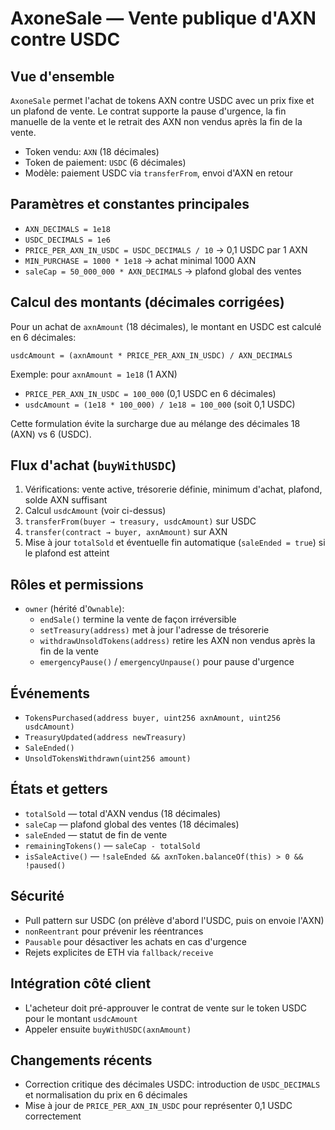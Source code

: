 # AxoneSale — Vente publique d'AXN contre USDC

## Vue d'ensemble
`AxoneSale` permet l'achat de tokens AXN contre USDC avec un prix fixe et un plafond de vente. Le contrat supporte la pause d'urgence, la fin manuelle de la vente et le retrait des AXN non vendus après la fin de la vente.

- Token vendu: `AXN` (18 décimales)
- Token de paiement: `USDC` (6 décimales)
- Modèle: paiement USDC via `transferFrom`, envoi d'AXN en retour

## Paramètres et constantes principales
- `AXN_DECIMALS = 1e18`
- `USDC_DECIMALS = 1e6`
- `PRICE_PER_AXN_IN_USDC = USDC_DECIMALS / 10` → 0,1 USDC par 1 AXN
- `MIN_PURCHASE = 1000 * 1e18` → achat minimal 1000 AXN
- `saleCap = 50_000_000 * AXN_DECIMALS` → plafond global des ventes

## Calcul des montants (décimales corrigées)
Pour un achat de `axnAmount` (18 décimales), le montant en USDC est calculé en 6 décimales:

```
usdcAmount = (axnAmount * PRICE_PER_AXN_IN_USDC) / AXN_DECIMALS
```

Exemple: pour `axnAmount = 1e18` (1 AXN)
- `PRICE_PER_AXN_IN_USDC = 100_000` (0,1 USDC en 6 décimales)
- `usdcAmount = (1e18 * 100_000) / 1e18 = 100_000` (soit 0,1 USDC)

Cette formulation évite la surcharge due au mélange des décimales 18 (AXN) vs 6 (USDC).

## Flux d'achat (`buyWithUSDC`)
1. Vérifications: vente active, trésorerie définie, minimum d'achat, plafond, solde AXN suffisant
2. Calcul `usdcAmount` (voir ci-dessus)
3. `transferFrom(buyer → treasury, usdcAmount)` sur USDC
4. `transfer(contract → buyer, axnAmount)` sur AXN
5. Mise à jour `totalSold` et éventuelle fin automatique (`saleEnded = true`) si le plafond est atteint

## Rôles et permissions
- `owner` (hérité d'`Ownable`):
  - `endSale()` termine la vente de façon irréversible
  - `setTreasury(address)` met à jour l'adresse de trésorerie
  - `withdrawUnsoldTokens(address)` retire les AXN non vendus après la fin de la vente
  - `emergencyPause()` / `emergencyUnpause()` pour pause d'urgence

## Événements
- `TokensPurchased(address buyer, uint256 axnAmount, uint256 usdcAmount)`
- `TreasuryUpdated(address newTreasury)`
- `SaleEnded()`
- `UnsoldTokensWithdrawn(uint256 amount)`

## États et getters
- `totalSold` — total d'AXN vendus (18 décimales)
- `saleCap` — plafond global des ventes (18 décimales)
- `saleEnded` — statut de fin de vente
- `remainingTokens()` — `saleCap - totalSold`
- `isSaleActive()` — `!saleEnded && axnToken.balanceOf(this) > 0 && !paused()`

## Sécurité
- Pull pattern sur USDC (on prélève d'abord l'USDC, puis on envoie l'AXN)
- `nonReentrant` pour prévenir les réentrances
- `Pausable` pour désactiver les achats en cas d'urgence
- Rejets explicites de ETH via `fallback/receive`

## Intégration côté client
- L'acheteur doit pré-approuver le contrat de vente sur le token USDC pour le montant `usdcAmount`
- Appeler ensuite `buyWithUSDC(axnAmount)`

## Changements récents
- Correction critique des décimales USDC: introduction de `USDC_DECIMALS` et normalisation du prix en 6 décimales
- Mise à jour de `PRICE_PER_AXN_IN_USDC` pour représenter 0,1 USDC correctement
